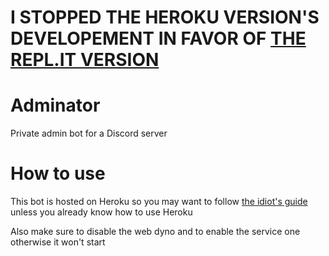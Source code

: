 # I STOPPED THE HEROKU VERSION'S DEVELOPEMENT IN FAVOR OF [THE REPL.IT VERSION](https://github.com/miao704g/new-Adminator)

# Adminator
Private admin bot for a Discord server

# How to use
This bot is hosted on Heroku so you may want to follow [the idiot's guide](https://anidiots.guide/hosting/heroku) unless you already know how to use Heroku

Also make sure to disable the web dyno and to enable the service one otherwise it won't start

